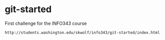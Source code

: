 # git-started
First challenge for the INFO343 course
```Do you watch Adventure Time? 
http://students.washington.edu/skwolf/info343/git-started/index.html